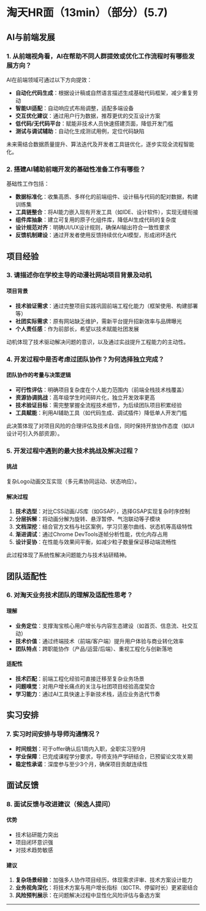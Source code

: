 # 淘天HR面（13min）（部分）(5.7)

## AI与前端发展

### 1. 从前端视角看，AI在帮助不同人群提效或优化工作流程时有哪些发展方向？

AI在前端领域可通过以下方向提效：

- **自动化代码生成**：根据设计稿或自然语言描述生成基础代码框架，减少重复劳动
- **智能UI适配**：自动响应式布局调整，适配多端设备
- **交互优化建议**：通过用户行为数据，推荐更优的交互设计方案
- **低代码/无代码平台**：赋能非技术人员快速搭建页面，降低开发门槛
- **测试与调试辅助**：自动化生成测试用例，定位代码缺陷

未来需结合数据质量提升、算法迭代及开发者工具链优化，逐步实现全流程智能化。

### 2. 搭建AI辅助前端开发的基础性准备工作有哪些？

基础性工作包括：

- **数据标准化**：收集高质、多样化的前端组件、设计稿与代码的配对数据，构建训练集
- **工具链整合**：将AI能力嵌入现有开发工具（如IDE、设计软件），实现无缝衔接
- **组件库抽象**：建立可复用的原子化组件库，降低AI生成代码的复杂度
- **设计规范对齐**：明确UI/UX设计规则，确保AI输出符合一致性要求
- **反馈机制建设**：通过开发者使用反馈持续优化AI模型，形成闭环迭代

## 项目经验

### 3. 请描述你在学校主导的动漫社网站项目背景及动机

#### 项目背景

- **技术验证需求**：通过完整项目实践巩固前端工程化能力（框架使用、构建部署等）
- **社团实际需求**：原有网站缺乏维护，需新平台提升招新效率与品牌曝光
- **个人责任感**：作为前部长，希望以技术赋能社团发展

动机体现了技术驱动解决问题的意识，以及通过实战提升工程能力的主动性。

### 4. 开发过程中是否考虑过团队协作？为何选择独立完成？

#### 团队协作的考量与决策逻辑

- **可行性评估**：明确项目复杂度在个人能力范围内（前端全栈技术栈覆盖）
- **资源协调挑战**：高年级学生时间碎片化，独立开发效率更高
- **技术验证目标**：需完整掌握全流程技术细节，为后续团队项目积累经验
- **工具赋能**：利用AI辅助工具（如代码生成、调试插件）降低单人开发门槛

此决策体现了对项目风险的合理评估及技术自信，同时保持开放协作态度（如UI设计可引入外部资源）。

### 5. 开发过程中遇到的最大技术挑战及解决过程？

#### 挑战
复杂Logo动画交互实现（多元素协同运动、状态响应）。

#### 解决过程

1. **技术选型**：对比CSS动画/JS库（如GSAP），选择GSAP实现复杂时序控制
2. **分层拆解**：将动画分解为旋转、悬浮暂停、气泡联动等子模块
3. **文档深挖**：结合官方文档与社区案例，学习贝塞尔曲线、状态机等高级特性
4. **渐进调试**：通过Chrome DevTools逐帧分析性能，优化内存占用
5. **设计妥协**：在性能与效果间平衡，如减少粒子数量保证移动端流畅性

此过程体现了系统性解决问题能力与技术钻研精神。

## 团队适配性

### 6. 对淘天业务技术团队的理解及适配性思考？

#### 理解

- **业务定位**：支撑淘宝核心用户增长与内容生态建设（如首页、信息流、社交互动）
- **技术价值**：通过终端技术（前端/客户端）提升用户体验与商业转化效率
- **团队特点**：跨职能协作（产品/运营/后端）、重视工程化与创新落地

#### 适配性

- **技术匹配**：前端工程化经验可直接迁移至复杂业务场景
- **问题嗅觉**：对用户增长痛点的关注与社团项目经验高度契合
- **学习能力**：通过AI工具快速上手新技术栈，适应业务迭代节奏

## 实习安排

### 7. 实习时间安排与导师沟通情况？

- **时间规划**：可于offer确认后1周内入职，全职实习至9月
- **学业保障**：已完成课程学分要求，导师支持产学研结合，已预留论文攻关期
- **稳定性承诺**：深度参与至少3个月，确保项目贡献连续性

## 面试反馈

### 8. 面试反馈与改进建议（候选人提问）

#### 优势
- 技术钻研能力突出
- 项目闭环意识强
- 对技术趋势敏感

#### 建议

1. **复杂场景经验**：加强多人协作项目经历，体现需求评审、技术方案设计能力
2. **业务视角深化**：将技术方案与用户增长指标（如CTR、停留时长）更紧密结合
3. **风险预判展示**：在问题解决过程中显性化风险评估与备选方案

---

